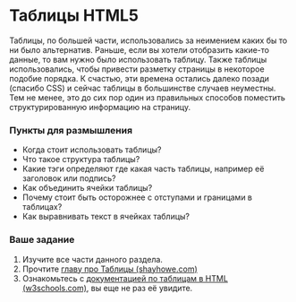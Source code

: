# Таблицы HTML5

Таблицы, по большей части, использовались за неимением каких бы то ни было альтернатив. Раньше, если вы хотели отобразить какие-то данные, то вам нужно было использовать таблицу. Также таблицы использовались, чтобы привести разметку страницы в некоторое подобие порядка. К счастью, эти времена остались далеко позади (спасибо CSS) и сейчас таблицы в большинстве случаев неуместны. Тем не менее, это до сих пор один из правильных способов поместить структурированную информацию на страницу.

### Пункты для размышления

- Когда стоит использовать таблицы?
- Что такое структура таблицы?
- Какие тэги определяют где какая часть таблицы, например её заголовок или подпись?
- Как объединить ячейки таблицы?
- Почему стоит быть осторожнее с отступами и границами в таблицах?
- Как выравнивать текст в ячейках таблицы?

### Ваше задание

1. Изучите все части данного раздела.
2. Прочтите [главу про Таблицы (shayhowe.com)](http://learn.shayhowe.com/html-css/organizing-data-tables)
3. Ознакомьтесь с [документацией по таблицам в HTML (w3schools.com)](http://www.w3schools.com/html/html_tables.asp), вы еще не раз её увидите.